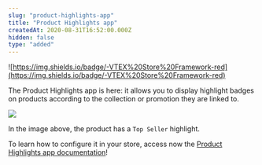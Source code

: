```yaml
---
slug: "product-highlights-app"
title: "Product Highlights app"
createdAt: 2020-08-31T16:52:00.000Z
hidden: false
type: "added"
---
```


![https://img.shields.io/badge/-VTEX%20Store%20Framework-red](https://img.shields.io/badge/-VTEX%20Store%20Framework-red) 

The Product Highlights app is here: it allows you to display highlight badges on products according to the collection or promotion they are linked to.

![](https://cdn.jsdelivr.net/gh/vtexdocs/dev-portal-content@readme-docs/docs/release-notes/c9dbe7c-product-highlight_14.png)

In the image above, the product has a `Top Seller` highlight.

To learn how to configure it in your store, access now the [Product Highlights app documentation](https://vtex.io/docs/components/all/vtex.product-highlights/)!

